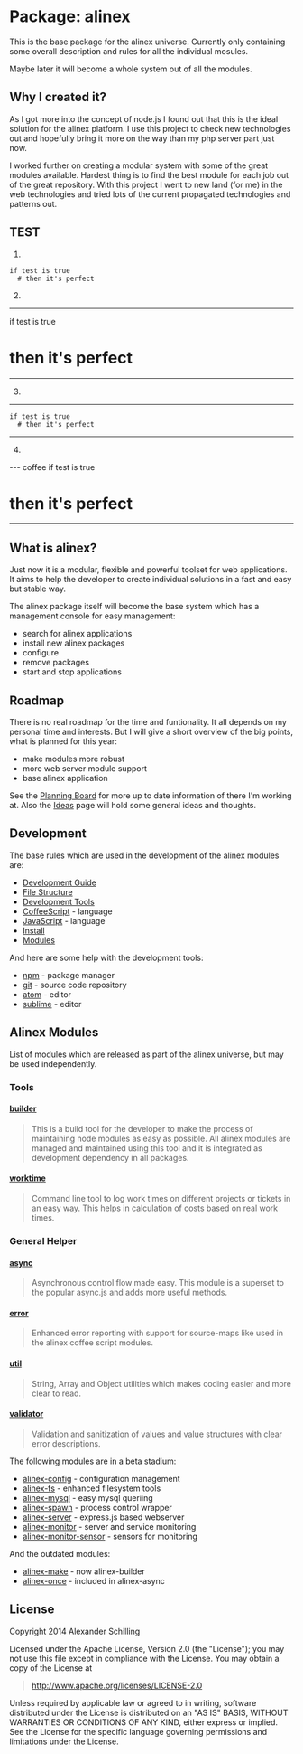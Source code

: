 Package: alinex
=================================================

This is the base package for the alinex universe. Currently only
containing some overall description and rules for all the individual mosules.

Maybe later it will become a whole system out of all the modules.


Why I created it?
-------------------------------------------------

As I got more into the concept of node.js I found out that this is the ideal
solution for the alinex platform. I use this project to check new technologies
out and hopefully bring it more on the way than my php server part just now.

I worked further on creating a modular system with some of the great modules
available. Hardest thing is to find the best module for each job out of the
great repository.
With this project I went to new land (for me) in the web technologies and tried
lots of the current propagated technologies and patterns out.


TEST
-------------------------------------------------

1)

    if test is true
      # then it's perfect

2)

---
if test is true
  # then it's perfect
---

3)

---
    if test is true
      # then it's perfect
---

4)

--- coffee
if test is true
  # then it's perfect
---

What is alinex?
-------------------------------------------------

Just now it is a modular, flexible and powerful toolset for web applications.
It aims to help the developer to create individual solutions in a fast and easy
but stable way.

The alinex package itself will become the base system which has a management
console for easy management:

- search for alinex applications
- install new alinex packages
- configure
- remove packages
- start and stop applications


Roadmap
-------------------------------------------------

There is no real roadmap for the time and funtionality. It all depends on my
personal time and interests. But I will give a short overview of the big
points, what is planned for this year:

- make modules more robust
- more web server module support
- base alinex application

See the [Planning Board](https://trello.com/b/lOY5hCx7/node-js) for more up to
date information of there I'm working at. Also the [Ideas](src/doc/ideas.md)
page will hold some general ideas and thoughts.


Development
-------------------------------------------------

The base rules which are used in the development of the alinex modules are:

- [Development Guide](src/doc/developguide.md)
- [File Structure](src/doc/filestructure.md)
- [Development Tools](src/doc/developtools.md)
- [CoffeeScript](src/doc/coffee.md) - language
- [JavaScript](src/doc/javascript.md) - language
- [Install](src/doc/install.md)
- [Modules](src/doc/modules.md)

And here are some help with the development tools:

- [npm](src/doc/npm.md) - package manager
- [git](src/doc/git.md) - source code repository
- [atom](src/doc/atom.md) - editor
- [sublime](src/doc/sublime.md) - editor


Alinex Modules
-------------------------------------------------

List of modules which are released as part of the alinex universe, but may be
used independently.

### Tools

#### [builder](https://alinex.github.io/node-builder/)
> This is a build tool for the developer to make the process of maintaining node
> modules as easy as possible. All alinex modules are managed and maintained using
> this tool and it is integrated as development dependency in all packages.

#### [worktime](https://alinex.github.io/node-worktime/)
> Command line tool to log work times on different projects or tickets in an easy
> way. This helps in calculation of costs based on real work times.

### General Helper

#### [async](https://alinex.github.io/node-async/)
> Asynchronous control flow made easy. This module is a superset to the popular
> async.js and adds more useful methods.

#### [error](https://alinex.github.io/node-error/)
> Enhanced error reporting with support for source-maps like used in the alinex
> coffee script modules.

#### [util](https://alinex.github.io/node-util/)
> String, Array and Object utilities which makes coding easier and more clear to read.

#### [validator](https://alinex.github.io/node-validator/)
> Validation and sanitization of values and value structures with clear error descriptions.


The following modules are in a beta stadium:

- [alinex-config](https://alinex.github.io/node-config/) - configuration management
- [alinex-fs](https://alinex.github.io/node-fs/) - enhanced filesystem tools
- [alinex-mysql](https://alinex.github.io/node-mysql/) - easy mysql queriing
- [alinex-spawn](https://alinex.github.io/node-spawn/) - process control wrapper
- [alinex-server](https://alinex.github.io/node-config/) -
  express.js based webserver
- [alinex-monitor](https://alinex.github.io/node-monitor/) -
  server and service monitoring
- [alinex-monitor-sensor](https://alinex.github.io/node-monitor-sensor/) -
  sensors for monitoring

And the outdated modules:

- [alinex-make](https://alinex.github.io/node-make/) - now alinex-builder
- [alinex-once](https://alinex.github.io/node-once/) - included in alinex-async


License
-------------------------------------------------

Copyright 2014 Alexander Schilling

Licensed under the Apache License, Version 2.0 (the "License");
you may not use this file except in compliance with the License.
You may obtain a copy of the License at

>  <http://www.apache.org/licenses/LICENSE-2.0>

Unless required by applicable law or agreed to in writing, software
distributed under the License is distributed on an "AS IS" BASIS,
WITHOUT WARRANTIES OR CONDITIONS OF ANY KIND, either express or implied.
See the License for the specific language governing permissions and
limitations under the License.
